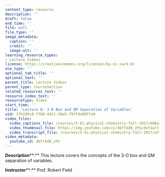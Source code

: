 ```yaml
---
content_type: resource
description: ''
draft: false
end_time: ''
file: null
file_type: ''
image_metadata:
  caption: ''
  credit: ''
  image-alt: ''
learning_resource_types:
- Lecture Videos
license: https://creativecommons.org/licenses/by-nc-sa/4.0/
ocw_type: ''
optional_tab_title: ''
optional_text: ''
parent_title: Lecture Videos
parent_type: CourseSection
related_resources_text: ''
resource_index_text: ''
resourcetype: Video
start_time: ''
title: 'Lecture 6: 3-D Box and QM Separation of Variables'
uid: 1fb189c0-ff68-4421-38a5-f9ffda98ffa9
video_files:
  video_captions_file: /courses/5-61-physical-chemistry-fall-2017/608a126f53355ce492da75b90b1b2e45_4bfrkd8_zPo.vtt
  video_thumbnail_file: https://img.youtube.com/vi/4bfrkd8_zPo/default.jpg
  video_transcript_file: /courses/5-61-physical-chemistry-fall-2017/aff6a57b8f67f15498ee0e4afdf7f477_4bfrkd8_zPo.pdf
video_metadata:
  youtube_id: 4bfrkd8_zPo
---
```


**Description****:** This lecture covers the concepts of the 3-D box and QM separation of variables.

**Instructor****:** Prof. Robert Field




